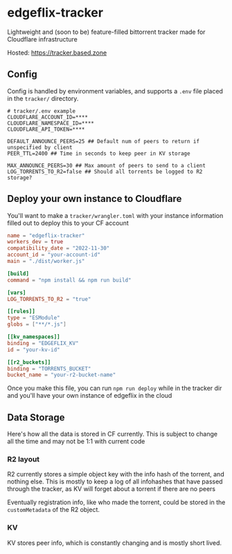 # edgeflix-tracker

Lightweight and (soon to be) feature-filled bittorrent tracker made for Cloudflare infrastructure

Hosted: https://tracker.based.zone

## Config

Config is handled by environment variables, and supports a `.env` file placed in the `tracker/` directory.

```env
# tracker/.env example
CLOUDFLARE_ACCOUNT_ID=****
CLOUDFLARE_NAMESPACE_ID=****
CLOUDFLARE_API_TOKEN=****

DEFAULT_ANNOUNCE_PEERS=25 ## Default num of peers to return if unspecified by client
PEER_TTL=2400 ## Time in seconds to keep peer in KV storage

MAX_ANNOUNCE_PEERS=30 ## Max amount of peers to send to a client
LOG_TORRENTS_TO_R2=false ## Should all torrents be logged to R2 storage?
```

## Deploy your own instance to Cloudflare

You'll want to make a `tracker/wrangler.toml` with your instance information filled out to deploy this to your CF account

```toml
name = "edgeflix-tracker"
workers_dev = true
compatibility_date = "2022-11-30"
account_id = "your-account-id"
main = "./dist/worker.js"

[build]
command = "npm install && npm run build"

[vars]
LOG_TORRENTS_TO_R2 = "true"

[[rules]]
type = "ESModule"
globs = ["**/*.js"]

[[kv_namespaces]]
binding = "EDGEFLIX_KV"
id = "your-kv-id"

[[r2_buckets]]
binding = "TORRENTS_BUCKET"
bucket_name = "your-r2-bucket-name"
```

Once you make this file, you can run `npm run deploy` while in the tracker dir and you'll have your own instance of edgeflix in the cloud


## Data Storage

Here's how all the data is stored in CF currently. This is subject to change all the time and may not be 1:1 with current code

### R2 layout

R2 currently stores a simple object key with the info hash of the torrent, and nothing else. This is mostly to keep a log of all infohashes that have passed through the tracker, as KV will forget about a torrent if there are no peers

Eventually registration info, like who made the torrent, could be stored in the `customMetadata` of the R2 object.

### KV

KV stores peer info, which is constantly changing and is mostly short lived.

